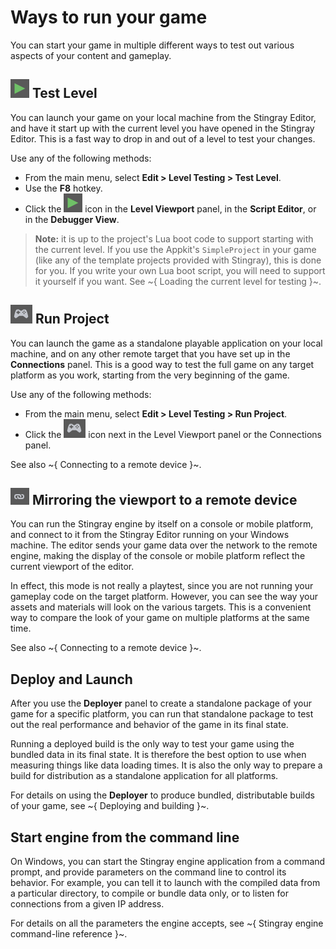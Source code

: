 # Ways to run your game

You can start your game in multiple different ways to test out various aspects of your content and gameplay.

## ![Play](../images/icon_Play.png) Test Level

You can launch your game on your local machine from the Stingray Editor, and have it start up with the current level you have opened in the Stingray Editor. This is a fast way to drop in and out of a level to test your changes.

Use any of the following methods:

-	From the main menu, select **Edit > Level Testing > Test Level**.
-	Use the **F8** hotkey.
-	Click the ![Play](../images/icon_Play.png) icon in the **Level Viewport** panel, in the **Script Editor**, or in the **Debugger View**.

> **Note:** it is up to the project's Lua boot code to support starting with the current level. If you use the Appkit's `SimpleProject` in your game (like any of the template projects provided with Stingray), this is done for you. If you write your own Lua boot script, you will need to support it yourself if you want. See ~{ Loading the current level for testing }~.

## ![Run](../images/icon_playGame.png) Run Project

You can launch the game as a standalone playable application on your local machine, and on any other remote target that you have set up in the **Connections** panel. This is a good way to test the full game on any target platform as you work, starting from the very beginning of the game.

Use any of the following methods:

-	From the main menu, select **Edit > Level Testing > Run Project**.
-	Click the ![Run](../images/icon_playGame.png) icon next in the Level Viewport panel or the Connections panel.

See also ~{ Connecting to a remote device }~.

## ![Link](../images/icon_linkConsole.png) Mirroring the viewport to a remote device

You can run the Stingray engine by itself on a console or mobile platform, and connect to it from the Stingray Editor running on your Windows machine. The editor sends your game data over the network to the remote engine, making the display of the console or mobile platform reflect the current viewport of the editor.

In effect, this mode is not really a playtest, since you are not running your gameplay code on the target platform. However, you can see the way your assets and materials will look on the various targets. This is a convenient way to compare the look of your game on multiple platforms at the same time.

See also ~{ Connecting to a remote device }~.

## Deploy and Launch

After you use the **Deployer** panel to create a standalone package of your game for a specific platform, you can run that standalone package to test out the real performance and behavior of the game in its final state.

Running a deployed build is the only way to test your game using the bundled data in its final state. It is therefore the best option to use when measuring things  like data loading times. It is also the only way to prepare a build for distribution as a standalone application for all platforms.

For details on using the **Deployer** to produce bundled, distributable builds of your game, see ~{ Deploying and building }~.

## Start engine from the command line

On Windows, you can start the Stingray engine application from a command prompt, and provide parameters on the command line to control its behavior. For example, you can tell it to launch with the compiled data from a particular directory, to compile or bundle data only, or to listen for connections from a given IP address.

For details on all the parameters the engine accepts, see ~{ Stingray engine command-line reference }~.

